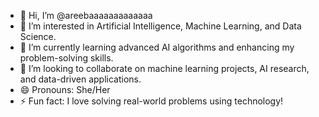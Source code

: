 - 👋 Hi, I’m @areebaaaaaaaaaaaaa
- 👀 I’m interested in Artificial Intelligence, Machine Learning, and Data Science.
- 🌱 I’m currently learning advanced AI algorithms and enhancing my problem-solving skills.
- 💞️ I’m looking to collaborate on machine learning projects, AI research, and data-driven applications.
- 😄 Pronouns: She/Her
- ⚡ Fun fact: I love solving real-world problems using technology!
